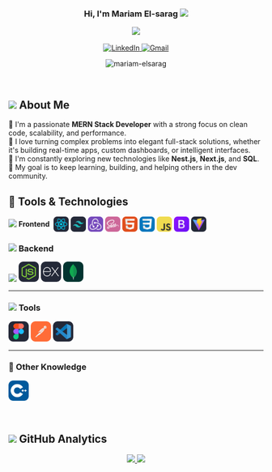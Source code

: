 <!-- Banner -->

<!-- Title and Introduction -->

<div align="center" >
<h3 align="center">
  Hi, I'm Mariam El-sarag
  <img src="https://media.giphy.com/media/hvRJCLFzcasrR4ia7z/giphy.gif" width="28">
</h3>
<p align="center">
  <a href="https://github.com/DenverCoder1/readme-typing-svg">
    <img src="https://readme-typing-svg.herokuapp.com?lines=MERN+stack+Developer;Always+learning+new+things;Feel+free+to+look+around+👀;Reach+out+if+you+need+help!+💬&font=Fira+Code&center=true&width=440&height=45&color=7A7ADB" />
  </a>
</p>

  <!-- LinkedIn Badge -->
  <a href="https://linkedin.com/in/mariamelsarag" target="_blank">
    <img src="https://img.shields.io/badge/LinkedIn-405DE6?style=for-the-badge&logo=linkedin&logoColor=white" alt="LinkedIn" />
  </a>

  <!-- Gmail Badge -->
  <a href="mailto:mariamelsarag44@gmail.com" target="_blank">
    <img src="https://img.shields.io/badge/Gmail-D44638?style=for-the-badge&logo=gmail&logoColor=white" alt="Gmail" />
  </a>

<p> <img src="https://komarev.com/ghpvc/?username=mariam-elsarag" alt="mariam-elsarag" /> </p>
</div>

<br/>

## <picture><img src="https://github.com/7oSkaaa/7oSkaaa/blob/main/Images/about_me.gif?raw=true" width="50px"></picture> About Me

<p>
  👋 I'm a passionate <b>MERN Stack Developer</b> with a strong focus on clean code, scalability, and performance.<br/>
  🚀 I love turning complex problems into elegant full-stack solutions, whether it's building real-time apps, custom dashboards, or intelligent interfaces.<br/>
  🧠 I'm constantly exploring new technologies like <b>Nest.js</b>, <b>Next.js</b>, and <b>SQL</b>.<br/>
  🎯 My goal is to keep learning, building, and helping others in the dev community.
</p>

<!-- Tools and Technologies Section -->

## 🚀 Tools & Technologies

<p align="left" style="display: flex; align-items: center;">
  <picture>
    <img src="https://github.com/7oSkaaa/7oSkaaa/blob/main/Images/Front_End.gif?raw=true" width="40px" />
  </picture>
  &nbsp;<b>Frontend</b>
  &nbsp;&nbsp;
  <img src="./icons/React-Dark.svg" width="30" title="React" />
  &nbsp;
  <img src="./icons/TailwindCSS-Dark.svg" width="30" title="Tailwind CSS" />
  &nbsp;
  <img src="./icons/Redux.svg" width="30" title="Redux" />
  &nbsp;
  <img src="./icons/Sass.svg" width="30" title="Sass" />
  &nbsp;
  <img src="./icons/HTML.svg" width="30" title="HTML" />
  &nbsp;
  <img src="./icons/CSS.svg" width="30" title="CSS" />
  &nbsp;
  <img src="./icons/JavaScript.svg" width="30" title="JavaScript" />
  &nbsp;
  <img src="./icons/Bootstrap.svg" width="30" title="Bootstrap" />
  &nbsp;
  <img src="./icons/Vite-Dark.svg" width="30" title="Vite" />
</p>

### <picture> <img src = "https://media3.giphy.com/media/v1.Y2lkPTc5MGI3NjExNmh1b21jN3Fwcnc3anltdm91dDN0NW8zYmg0NHJjZmxhdWx6Z3NhbSZlcD12MV9pbnRlcm5hbF9naWZfYnlfaWQmY3Q9Zw/L1R1tvI9svkIWwpVYr/giphy.gif?raw=true" width = 50px> </picture> Backend

<p>
  <img src="https://www.svgrepo.com/show/373872/nestjs.svg" width="40" />
  <img src="./icons/NodeJS-Dark.svg" width="40" />
  <img src="./icons/ExpressJS-Dark.svg" width="40" />
  <img src="./icons/MongoDB.svg" width="40" />
</p>

---

### <picture> <img src = "https://github.com/7oSkaaa/7oSkaaa/blob/main/Images/IDEs.gif?raw=true" width = 50px> </picture> Tools

<p>
  <img src="./icons/Figma-Dark.svg" width="40" />
  <img src="./icons/Postman.svg" width="40" />
  <img src="./icons/VSCode-Dark.svg" width="40" />

</p>

---

### 🧩 Other Knowledge

<p>
  <img src="./icons/CPP.svg" width="40" />
</p>

</br>

<!-- GitHub Analytics Section -->

## <img src="https://media.giphy.com/media/iY8CRBdQXODJSCERIr/giphy.gif" width="35"><b> GitHub Analytics </b>

<p align="center">
    <a href="https://github.com/mariam-elsarag">
        <img height="180" src="https://github-readme-stats-eight-theta.vercel.app/api?username=mariam-elsarag&include_all_commits=true&count_private=true&show_icons=true&line_height=30&title_color=7A7ADB&icon_color=2234AE&text_color=D3D3D3&bg_color=0,000000,130F40" />
        <img height="180" src="https://github-readme-stats-eight-theta.vercel.app/api/top-langs/?username=mariam-elsarag&include_all_commits=true&count_private=true&show_icons=true&line_height=30&title_color=7A7ADB&icon_color=2234AE&text_color=D3D3D3&bg_color=0,000000,130F40" />
    </a>
</p>
